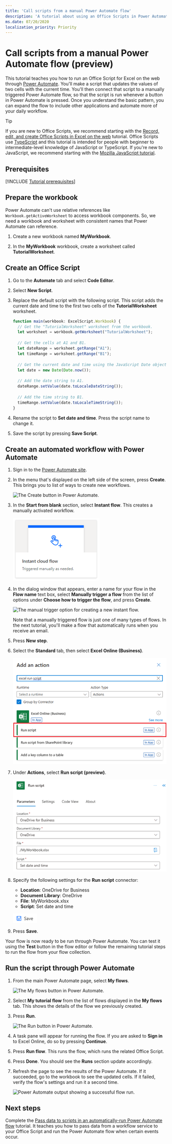 ```yaml
---
title: 'Call scripts from a manual Power Automate flow'
description: 'A tutorial about using an Office Scripts in Power Automate through a manual trigger.'
ms.date: 07/20/2020
localization_priority: Priority
---
```


# Call scripts from a manual Power Automate flow (preview)

This tutorial teaches you how to run an Office Script for Excel on the web through [Power Automate](https://flow.microsoft.com). You'll make a script that updates the values of two cells with the current time. You'll then connect that script to a manually triggered Power Automate flow, so that the script is run whenever a button in Power Automate is pressed. Once you understand the basic pattern, you can expand the flow to include other applications and automate more of your daily workflow.

> [!TIP]
> If you are new to Office Scripts, we recommend starting with the [Record, edit, and create Office Scripts in Excel on the web](excel-tutorial.md) tutorial. Office Scripts use [TypeScript](../code-editor-environment.md) and this tutorial is intended for people with beginner to intermediate-level knowledge of JavaScript or TypeScript. If you're new to JavaScript, we recommend starting with the [Mozilla JavaScript tutorial](https://developer.mozilla.org/docs/Web/JavaScript/Guide/Introduction).

## Prerequisites

[!INCLUDE [Tutorial prerequisites](../includes/power-automate-tutorial-prerequisites.md)]

## Prepare the workbook

Power Automate can't use relative references like `Workbook.getActiveWorksheet` to access workbook components. So, we need a workbook and worksheet with consistent names that Power Automate can reference.

1. Create a new workbook named **MyWorkbook**.

2. In the **MyWorkbook** workbook, create a worksheet called **TutorialWorksheet**.

## Create an Office Script

1. Go to the **Automate** tab and select **Code Editor**.

2. Select **New Script**.

3. Replace the default script with the following script. This script adds the current date and time to the first two cells of the **TutorialWorksheet** worksheet.

    ```TypeScript
    function main(workbook: ExcelScript.Workbook) {
      // Get the "TutorialWorksheet" worksheet from the workbook.
      let worksheet = workbook.getWorksheet("TutorialWorksheet");

      // Get the cells at A1 and B1.
      let dateRange = worksheet.getRange("A1");
      let timeRange = worksheet.getRange("B1");

      // Get the current date and time using the JavaScript Date object.
      let date = new Date(Date.now());

      // Add the date string to A1.
      dateRange.setValue(date.toLocaleDateString());

      // Add the time string to B1.
      timeRange.setValue(date.toLocaleTimeString());
    }
    ```

4. Rename the script to **Set date and time**. Press the script name to change it.

5. Save the script by pressing **Save Script**.

## Create an automated workflow with Power Automate

1. Sign in to the [Power Automate site](https://flow.microsoft.com).

2. In the menu that's displayed on the left side of the screen, press **Create**. This brings you to list of ways to create new workflows.

    ![The Create button in Power Automate.](../images/power-automate-tutorial-1.png)

3. In the **Start from blank** section, select **Instant flow**. This creates a manually activated workflow.

    ![The Instant flow option for creating a new workflow.](../images/power-automate-tutorial-2.png)

4. In the dialog window that appears, enter a name for your flow in the **Flow name** text box, select **Manually trigger a flow** from the list of options under **Choose how to trigger the flow**, and press **Create**.

    ![The manual trigger option for creating a new instant flow.](../images/power-automate-tutorial-3.png)

    Note that a manually triggered flow is just one of many types of flows. In the next tutorial, you'll make a flow that automatically runs when you receive an email.

5. Press **New step**.

6. Select the **Standard** tab, then select **Excel Online (Business)**.

    ![The Power Automate option for Excel Online (Business).](../images/power-automate-tutorial-4.png)

7. Under **Actions**, select **Run script (preview)**.

    ![The Power Automate action option for Run script (preview).](../images/power-automate-tutorial-5.png)

8. Specify the following settings for the **Run script** connector:

    - **Location**: OneDrive for Business
    - **Document Library**: OneDrive
    - **File**: MyWorkbook.xlsx
    - **Script**: Set date and time

    ![The connector settings for running a script in Power Automate.](../images/power-automate-tutorial-6.png)

9. Press **Save**.

Your flow is now ready to be run through Power Automate. You can test it using the **Test** button in the flow editor or follow the remaining tutorial steps to run the flow from your flow collection.

## Run the script through Power Automate

1. From the main Power Automate page, select **My flows**.

    ![The My flows button in Power Automate.](../images/power-automate-tutorial-7.png)

2. Select **My tutorial flow** from the list of flows displayed in the **My flows** tab. This shows the details of the flow we previously created.

3. Press **Run**.

    ![The Run button in Power Automate.](../images/power-automate-tutorial-8.png)

4. A task pane will appear for running the flow. If you are asked to **Sign in** to Excel Online, do so by pressing **Continue**.

5. Press **Run flow**. This runs the flow, which runs the related Office Script.

6. Press **Done**. You should see the **Runs** section update accordingly.

7. Refresh the page to see the results of the Power Automate. If it succeeded, go to the workbook to see the updated cells. If it failed, verify the flow's settings and run it a second time.

    ![Power Automate output showing a successful flow run.](../images/power-automate-tutorial-9.png)

## Next steps

Complete the [Pass data to scripts in an automatically-run Power Automate flow](excel-power-automate-trigger.md) tutorial. It teaches you how to pass data from a workflow service to your Office Script and run the Power Automate flow when certain events occur.
